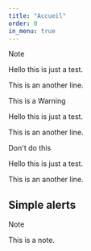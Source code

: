 ```yaml
---
title: "Accueil"
order: 0
in_menu: true
---
```

<div class="admonition note">
  <p class="admonition-title">Note</p>
  <p>Hello this is just a test.</p>
  <p>This is an another line.</p>
</div>

<div class="admonition warning">
  <p class="admonition-title">This is a Warning</p>
  <p>Hello this is just a test.</p>
  <p>This is an another line.</p>
</div>

<div class="admonition danger">
  <p class="admonition-title">Don't do this</p>
  <p>Hello this is just a test.</p>
  <p>This is an another line.</p>
</div> 


## Simple alerts

> [!NOTE]
> This is a note. 